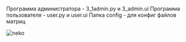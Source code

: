 Программа администратора - 3_1admin.py и 3_admin.ui
Программа пользователя - user.py и user.ui
Папка config - для конфиг файлов матриц


![neko](https://github.com/bitkyoto/cs2/assets/74539390/dde4df16-642d-4445-9243-5f53f789c1e4)
